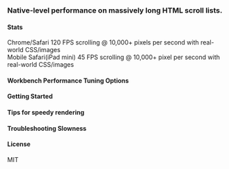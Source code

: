 ### Native-level performance on massively long HTML scroll lists.

#### Stats

Chrome/Safari 120 FPS scrolling @ 10,000+ pixels per second with real-world CSS/images  
Mobile Safari(iPad mini) 45 FPS scrolling @ 10,000+ pixel per second with real-world CSS/images  

#### Workbench Performance Tuning Options

#### Getting Started 

#### Tips for speedy rendering

#### Troubleshooting Slowness

#### License

MIT
